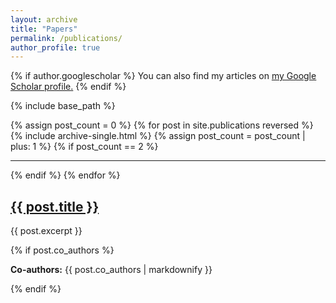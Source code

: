 ```yaml
---
layout: archive
title: "Papers"
permalink: /publications/
author_profile: true
---
```


{% if author.googlescholar %}
  You can also find my articles on <u><a href="{{author.googlescholar}}">my Google Scholar profile</a>.</u>
{% endif %}

{% include base_path %}

{% assign post_count = 0 %}
{% for post in site.publications reversed %}
  {% include archive-single.html %}
  {% assign post_count = post_count | plus: 1 %}
  {% if post_count == 2 %}
    <hr>
  {% endif %}
{% endfor %}

<article class="archive__item" itemscope itemtype="http://schema.org/CreativeWork">
  <h2 class="archive__item-title">
    <a href="{{ post.url }}" itemprop="url">
      <span itemprop="name">{{ post.title }}</span>
    </a>
  </h2>
  <p class="archive__item-excerpt" itemprop="description">{{ post.excerpt }}</p>
  {% if post.co_authors %}
    <p class="archive__item-co-authors"><strong>Co-authors:</strong> {{ post.co_authors | markdownify }}</p>
  {% endif %}
</article>
